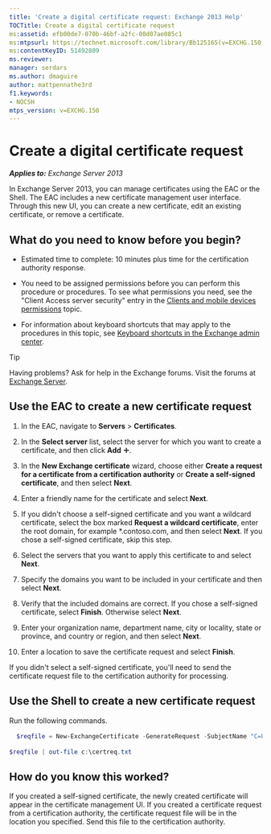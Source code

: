```yaml
---
title: 'Create a digital certificate request: Exchange 2013 Help'
TOCTitle: Create a digital certificate request
ms:assetid: efb00de7-070b-46bf-a2fc-00d07ae085c1
ms:mtpsurl: https://technet.microsoft.com/library/Bb125165(v=EXCHG.150)
ms:contentKeyID: 51492809
ms.reviewer: 
manager: serdars
ms.author: dmaguire
author: mattpennathe3rd
f1.keywords:
- NOCSH
mtps_version: v=EXCHG.150
---
```


# Create a digital certificate request

_**Applies to:** Exchange Server 2013_

In Exchange Server 2013, you can manage certificates using the EAC or the Shell. The EAC includes a new certificate management user interface. Through this new UI, you can create a new certificate, edit an existing certificate, or remove a certificate.

## What do you need to know before you begin?

- Estimated time to complete: 10 minutes plus time for the certification authority response.

- You need to be assigned permissions before you can perform this procedure or procedures. To see what permissions you need, see the "Client Access server security" entry in the [Clients and mobile devices permissions](clients-and-mobile-devices-permissions-exchange-2013-help.md) topic.

- For information about keyboard shortcuts that may apply to the procedures in this topic, see [Keyboard shortcuts in the Exchange admin center](keyboard-shortcuts-in-the-exchange-admin-center-2013-help.md).

> [!TIP]
> Having problems? Ask for help in the Exchange forums. Visit the forums at [Exchange Server](https://go.microsoft.com/fwlink/p/?linkid=60612).

## Use the EAC to create a new certificate request

1. In the EAC, navigate to **Servers** \> **Certificates**.

2. In the **Select server** list, select the server for which you want to create a certificate, and then click **Add** ![Add Icon](images/JJ218640.c1e75329-d6d7-4073-a27d-498590bbb558(EXCHG.150).gif "Add Icon").

3. In the **New Exchange certificate** wizard, choose either **Create a request for a certificate from a certification authority** or **Create a self-signed certificate**, and then select **Next**.

4. Enter a friendly name for the certificate and select **Next**.

5. If you didn't choose a self-signed certificate and you want a wildcard certificate, select the box marked **Request a wildcard certificate**, enter the root domain, for example \*.contoso.com, and then select **Next**. If you chose a self-signed certificate, skip this step.

6. Select the servers that you want to apply this certificate to and select **Next**.

7. Specify the domains you want to be included in your certificate and then select **Next**.

8. Verify that the included domains are correct. If you chose a self-signed certificate, select **Finish**. Otherwise select **Next**.

9. Enter your organization name, department name, city or locality, state or province, and country or region, and then select **Next**.

10. Enter a location to save the certificate request and select **Finish**.

If you didn't select a self-signed certificate, you'll need to send the certificate request file to the certification authority for processing.

## Use the Shell to create a new certificate request

Run the following commands.

```powershell
  $reqfile = New-ExchangeCertificate -GenerateRequest -SubjectName "C=US,o=Contoso,cn=contosotocert" -DomainName "contoso.com" -PrivateKeyExportable $true
```

```powershell
$reqfile | out-file c:\certreq.txt
```

## How do you know this worked?

If you created a self-signed certificate, the newly created certificate will appear in the certificate management UI. If you created a certificate request from a certification authority, the certificate request file will be in the location you specified. Send this file to the certification authority.

